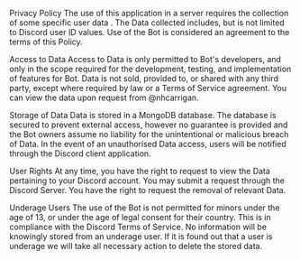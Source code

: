 Privacy Policy
The use of this application in a server requires the collection of some specific user data . The Data collected includes, but is not limited to Discord user ID values. Use of the Bot is considered an agreement to the terms of this Policy.

Access to Data
Access to Data is only permitted to Bot's developers, and only in the scope required for the development, testing, and implementation of features for Bot. Data is not sold, provided to, or shared with any third party, except where required by law or a Terms of Service agreement. You can view the data upon request from @nhcarrigan.

Storage of Data
Data is stored in a MongoDB database. The database is secured to prevent external access, however no guarantee is provided and the Bot owners assume no liability for the unintentional or malicious breach of Data. In the event of an unauthorised Data access, users will be notified through the Discord client application.

User Rights
At any time, you have the right to request to view the Data pertaining to your Discord account. You may submit a request through the Discord Server. You have the right to request the removal of relevant Data.

Underage Users
The use of the Bot is not permitted for minors under the age of 13, or under the age of legal consent for their country. This is in compliance with the Discord Terms of Service. No information will be knowingly stored from an underage user. If it is found out that a user is underage we will take all necessary action to delete the stored data.
